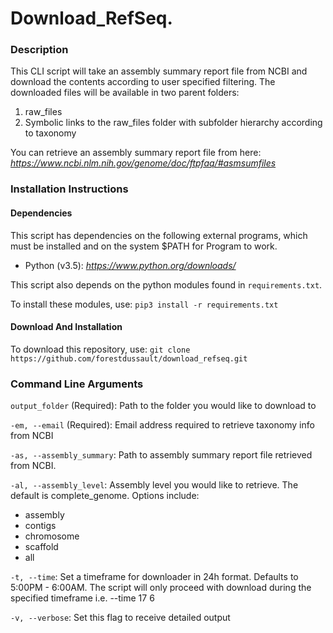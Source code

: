 # Download_RefSeq.

### Description

This CLI script will take an assembly summary report file from NCBI and
download the contents according to user specified filtering.
The downloaded files will be available in two parent folders:
1) raw_files
2) Symbolic links to the raw_files folder with subfolder hierarchy according to taxonomy

You can retrieve an assembly summary report file from here:
_https://www.ncbi.nlm.nih.gov/genome/doc/ftpfaq/#asmsumfiles_

### Installation Instructions

#### Dependencies

This script has dependencies on the following external programs, which must be installed and on the
system $PATH for Program to work.

- Python (v3.5): _https://www.python.org/downloads/_

This script also depends on the python modules found in `requirements.txt`.

To install these modules, use: `pip3 install -r requirements.txt`

#### Download And Installation

To download this repository, use: `git clone https://github.com/forestdussault/download_refseq.git`

### Command Line Arguments
`output_folder` (Required): Path to the folder you would like to download to

`-em, --email` (Required): Email address required to retrieve taxonomy info from NCBI

`-as, --assembly_summary`: Path to assembly summary report file retrieved from NCBI.

`-al, --assembly_level`: Assembly level you would like to retrieve. The default is complete_genome.
Options include:
- assembly
- contigs
- chromosome
- scaffold
- all

`-t, --time`: Set a timeframe for downloader in 24h format. Defaults to 5:00PM - 6:00AM.
The script will only proceed with download during the specified timeframe
i.e. --time 17 6

`-v, --verbose`: Set this flag to receive detailed output